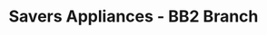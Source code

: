 ---
title: "Savers Appliances - BB2 Branch"
url: /balanga/savers-appliances-bb2-branch/
shop: Elektronik
---
